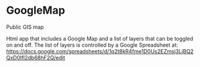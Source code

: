 # GoogleMap
Public GIS map

Html app that includes a Google Map and a list of layers that can be toggled on and off. The list of layers is controlled by a Google Spreadsheet at: 
https://docs.google.com/spreadsheets/d/1q2t8kR4fme1D0Us2EZmsj3LjBQ2QxD0lfl2db68hF2Q/edit

